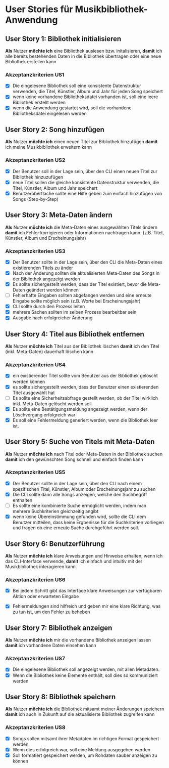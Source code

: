 # User Stories für Musikbibliothek-Anwendung

## User Story 1: Bibliothek initialisieren

**Als** Nutzer
**möchte ich** eine Bibliothek auslesen bzw. initalisieren,
**damit** ich alle bereits bestehenden Daten in die Bibliothek übertragen oder eine neue Bibliothek erstellen kann

### Akzeptanzkriterien US1

- [x] Die eingelesene Bibliothek soll eine konsistente Datenstruktur verwenden, die Titel, Künstler, Album und Jahr für jeden Song speichert
- [x] wenn keine vorhandene Bibliotheksdatei vorhanden ist, soll eine leere Bibliothek erstellt werden
- [x] wenn die Anwendung gestartet wird, soll die vorhandene Bibliotheksdatei eingelesen werden

## User Story 2: Song hinzufügen

**Als** Nutzer
**möchte ich** einen neuen Titel zur Bibliothek hinzufügen
**damit** ich meine Musikbibliothek erweitern kann

### Akzeptanzkriterien US2

- [x] Der Benutzer soll in der Lage sein, über den CLI einen neuen Titel zur Bibliothek hinzuzufügen
- [x] neue Titel sollen die gleiche konsistente Datenstruktur verwenden, die Titel, Künstler, Album und Jahr speichert
- [x] Benutzeroberfläche sollte eine Hilfe geben zum einfach hinzufügen von Songs (Step-by-Step)

## User Story 3: Meta-Daten ändern

**Als** Nutzer
**möchte ich** die Meta-Daten eines ausgewählten Titels ändern
**damit** ich Fehler korrigieren oder Informationen nachtragen kann. (z.B. Titel, Künstler, Album und Erscheinungsjahr)

### Akzeptanzkriterien US3
- [x] Der Benutzer sollte in der Lage sein, über den CLI die Meta-Daten eines existierenden Titels zu änder
- [x] Nach der Änderung sollten die aktualisierten Meta-Daten des Songs in der Bibliothek angezeigt werden
- [x] Es sollte sichergestellt werden, dass der Titel existiert, bevor die Meta-Daten geändert werden können 
- [ ] Fehlerhafte Eingaben sollten abgefangen werden und eine erneute Eingabe sollte möglich sein (z.B. Worte bei Erscheinungsjahr)
- [x] CLI sollte durch den Prozess leiten 
- [x] mehrere Sachen sollten im selben Prozess bearbeitbar sein
- [x] Ausgabe nach erfolgreicher Änderung

## User Story 4: Titel aus Bibliothek entfernen

**Als**  Nutzer
**möchte ich** Titel aus der Bibliothek löschen
**damit** ich den Titel (inkl. Meta-Daten) dauerhaft löschen kann

### Akzeptanzkriterien US4

- [x] ein existierender Titel sollte vom Benutzer aus der Bibliothek gelöscht werden können
- [x] es sollte sichergestellt werden, dass der Benutzer einen existierenden Titel ausgewählt hat
- [ ] Es sollte eine Sicherheitsabfrage gestellt werden, ob der Titel wirklich inkl. Meta-Daten gelöscht werden soll
- [x] Es sollte eine Bestätigungsmeldung angezeigt werden, wenn der Löschvorgang erfolgreich war
- [x] Es soll eine Fehlermeldung generiert werden, wenn die Bibliothek leer ist.

## User Story 5: Suche von Titels mit Meta-Daten

**Als** Nutzer
**möchte ich** nach Titel oder Meta-Daten in der Bibliothek suchen
**damit** ich den gewünschten Song schnell und einfach finden kann

### Akzeptanzkriterien US5

- [x] Der Benutzer sollte in der Lage sein, über den CLI nach einem spezifischen Titel, Künstler, Album oder Erscheinungsjahr zu suchen
- [x] Die CLI sollte dann alle Songs anzeigen, welche den Suchbegriff enthalten
- [ ] Es sollte eine kombinierte Suche ermöglicht werden, indem man mehrere Suchkriterien gleichzeitig angibt
- [x] wenn keine Übereinstimmung gefunden wird, sollte die CLI dem Benutzer mitteilen, dass keine Ergbenisse für die Suchkriterien vorliegen und fragen ob eine erneute Suche durchgeführt werden soll.

## User Story 6: Benutzerführung

**Als** Nutzer
**möchte ich** klare Anweisungen und Hinweise erhalten, wenn ich das CLI-Interface verwende,
**damit** ich einfach und intuitiv mit der Musikbibliothek interagieren kann.

### Akzeptanzkriterien US6

- [x] Bei jedem Schritt gibt das Interface klare Anweisungen zur verfügbaren Aktion oder erwarteten Eingabe
- [x] Fehlermeldungen sind hilfreich und geben mir eine klare Richtung, was zu tun ist, um den Fehler zu beheben


## User Story 7: Bibliothek anzeigen

**Als** Nutzer
**möchte ich** mir die vorhandene Bibliothek anzeigen lassen
**damit** ich vorhandene Daten einsehen kann

### Akzeptanzkriterien US7

- [x] Die eingelesene Bibliothek soll angezeigt werden, mit allen Metadaten.
- [x] Wenn die Bibliothek keine Elemente enthält, soll dies so kommuniziert werden

## User Story 8: Bibliothek speichern 

**Als** Nutzer
**möchte ich** die Bibliothek mitsamt meiner Änderungen speichern
**damit** ich auch in Zukunft auf die aktualisierte Bibliothek zugreifen kann

### Akzeptanzkriterien US8

- [x] Songs sollen mitsamt ihrer Metadaten im richtigen Format gespeichert werden
- [x] Wenn dies erfolgreich war, soll eine Meldung ausgegeben werden
- [x] Soll formatiert gespeichert werden, um Rohdaten sauber anzeigen zu können